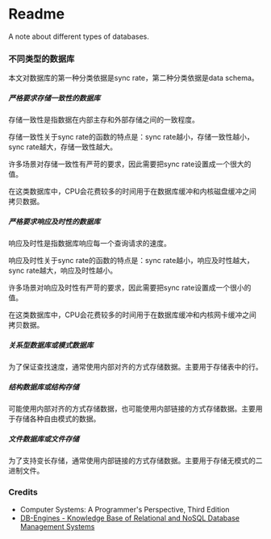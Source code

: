 # Readme
A note about different types of databases.

### 不同类型的数据库

本文对数据库的第一种分类依据是sync rate，第二种分类依据是data schema。

##### 严格要求存储一致性的数据库

存储一致性是指数据在内部主存和外部存储之间的一致程度。

存储一致性关于sync rate的函数的特点是：sync rate越小，存储一致性越小，sync rate越大，存储一致性越大。

许多场景对存储一致性有严苛的要求，因此需要把sync rate设置成一个很大的值。

在这类数据库中，CPU会花费较多的时间用于在数据库缓冲和内核磁盘缓冲之间拷贝数据。

##### 严格要求响应及时性的数据库

响应及时性是指数据库响应每一个查询请求的速度。

响应及时性关于sync rate的函数的特点是：sync rate越小，响应及时性越大，sync rate越大，响应及时性越小。

许多场景对响应及时性有严苛的要求，因此需要把sync rate设置成一个很小的值。

在这类数据库中，CPU会花费较多的时间用于在数据库缓冲和内核网卡缓冲之间拷贝数据。

##### 关系型数据库或模式数据库
为了保证查找速度，通常使用内部对齐的方式存储数据。主要用于存储表中的行。

##### 结构数据库或结构存储
可能使用内部对齐的方式存储数据，也可能使用内部链接的方式存储数据。主要用于存储各种自由模式的数据。

##### 文件数据库或文件存储
为了支持变长存储，通常使用内部链接的方式存储数据。主要用于存储无模式的二进制文件。

### Credits
- Computer Systems: A Programmer's Perspective, Third Edition
- [DB-Engines - Knowledge Base of Relational and NoSQL Database Management Systems](https://db-engines.com/)
